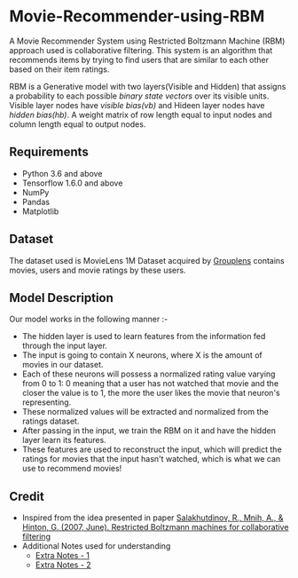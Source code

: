 # Movie-Recommender-using-RBM
A Movie Recommender System using Restricted Boltzmann Machine (RBM) approach used is collaborative filtering. This system is an algorithm that recommends items by trying to find users that are similar to each other based on their item ratings.

RBM is a Generative model with two layers(Visible and Hidden) that assigns a probability to each possible *binary state vectors* over its visible units. Visible layer nodes have *visible bias(vb)* and Hideen layer nodes have *hidden bias(hb)*. A weight matrix of row length equal to input nodes and column length equal to output nodes.

## Requirements
- Python 3.6 and above
- Tensorflow 1.6.0 and above
- NumPy
- Pandas
- Matplotlib

## Dataset
The dataset used is MovieLens 1M Dataset acquired by [Grouplens](https://grouplens.org/datasets/movielens/) contains movies, users and movie ratings by these users.

## Model Description
Our model works in the following manner :- 
- The hidden layer is used to learn features from the information fed through the input layer.
- The input is going to contain X neurons, where X is the amount of movies in our dataset.
- Each of these neurons will possess a normalized rating value varying from 0 to 1: 0 meaning that a user has not watched that movie and the closer the value is to 1, the more the user likes the movie that neuron's representing.
- These normalized values will be extracted and normalized from the ratings dataset.
- After passing in the input, we train the RBM on it and have the hidden layer learn its features.
- These features are used to reconstruct the input, which will predict the ratings for movies that the input hasn't watched, which is what we can use to recommend movies!

## Credit
- Inspired from the idea presented in paper [Salakhutdinov, R., Mnih, A., & Hinton, G. (2007, June). Restricted Boltzmann machines for collaborative filtering](http://www.cs.utoronto.ca/~hinton/absps/netflixICML.pdf)
- Additional Notes used for understanding
  - [Extra Notes - 1](http://swoh.web.engr.illinois.edu/courses/IE598/handout/fall2016_slide2.pdf)
  - [Extra Notes - 2](https://www.csrc.ac.cn/upload/file/20170703/1499052743888438.pdf)
